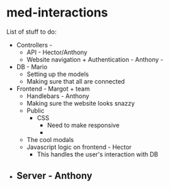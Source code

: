 # med-interactions


List of stuff to do:

- Controllers - 
  - API - Hector/Anthony 
  - Website navigation + Authentication - Anthony -
- DB - Mario
  - Setting up the models
  - Making sure that all are connected
- Frontend - Margot + team
  - Handlebars - Anthony 
  - Making sure the website looks snazzy
  - Public
    - CSS
      - Need to make responsive
      - 
  - The cool modals
  -  Javascript logic on frontend - Hector
     -  This handles the user's interaction with DB
- Server - Anthony 
  -  